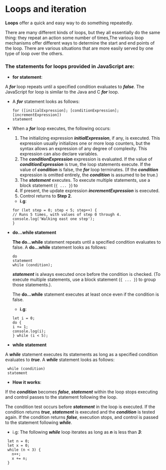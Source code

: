 # Loops and iteration
**Loops** offer a quick and easy way to do something repeatedly.

There are many different kinds of loops, but they all essentially do the same thing: they repeat an action some number of times,The various loop mechanisms offer different ways to determine the start and end points of the loop. There are various situations that are more easily served by one type of loop over the others.

### The statements for loops provided in JavaScript are:
 - **for statement**:

 A  ***for*** loop repeats until a specified condition evaluates to ***false***. The JavaScript for loop is similar to the Java and C ***for*** loop.
  - A ***for*** statement looks as follows:
    ```
    for ([initialExpression]; [conditionExpression]; [incrementExpression])
    statement
    ```
  - When a ***for*** loop executes, the following occurs:
      1. The initializing expression ***initialExpression***, if any, is executed. This expression usually initializes one or more loop counters, but the syntax allows an expression of any degree of complexity. This expression can also declare variables.
      2. The ***conditionExpression*** expression is evaluated. If the value of ***conditionExpression*** is true, the loop statements execute. If the value of ***condition*** is false, the ***for*** loop terminates. (If the ***condition*** expression is omitted entirely, the ***condition*** is assumed to be true.)
      3. The ***statement*** executes. To execute multiple statements, use a block statement (```{ ... }```) to
      4. If present, the update expression ***incrementExpression*** is executed.
      5. Control returns to **Step 2**.
    - **i.g**:
    ```
    for (let step = 0; step < 5; step++) {
    // Runs 5 times, with values of step 0 through 4.
    console.log('Walking east one step');
    }
    ```

- **do...while statement**

  **The do...while** statement repeats until a specified condition evaluates to false.
  A **do...while** statement looks as follows:
  ```
  do
  statement
  while (condition);
  ```
  ***statement*** is always executed once before the condition is checked. (To execute multiple statements, use a block statement (```{ ... }```) to group those statements.).

  The **do...while** statement executes at least once even if the condition is false.
    - **i.g**:
    ```
    let i = 0;
    do {
    i += 1;
    console.log(i);
    } while (i < 5);
    ```
- **while statement**

A ***while*** statement executes its statements as long as a specified condition evaluates to ***true***. A ***while*** statement looks as follows:
```
 while (condition)
 statement
```
 - **How it works**:

 If the ***condition*** becomes ***false***, ***statement*** within the loop stops executing and control passes to the statement following the loop.

 The condition test occurs before ***statement*** in the loop is executed. If the condition returns ***true***, ***statement*** is executed and the ***condition*** is tested again. If the condition returns ***false***, execution stops, and control is passed to the statement following ***while***.

 - i.g: 
 The following ***while*** loop iterates as long as ***n*** is less than ***3***:
 ```
  let n = 0;
  let x = 0;
  while (n < 3) {
    n++;
    x += n;
  }
 ```